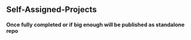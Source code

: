 <h2>
 Self-Assigned-Projects
</h2>
 
 <h4>
 Once fully completed or if big enough will be published as standalone repo
 </h4>
